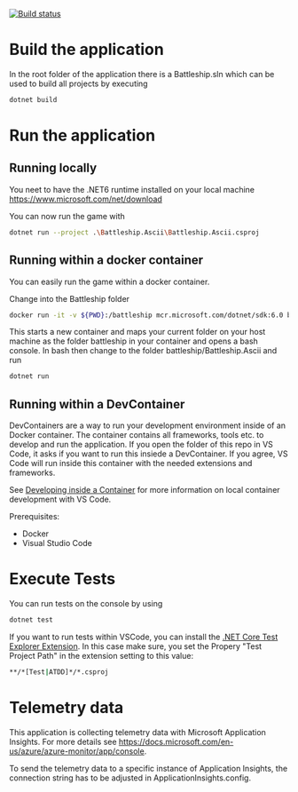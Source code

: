 [![Build status](https://dev.azure.com/APS-SD-Stewards/APS-SD/_apis/build/status/proscrumdev.battleship-dotnetcore-CI)](https://dev.azure.com/APS-SD-Stewards/APS-SD/_build/latest?definitionId=28)

# Build the application 
In the root folder of the application there is a Battleship.sln which can be used to build all projects by executing
```bash
dotnet build 
```

# Run the application

## Running locally
You neet to have the .NET6 runtime installed on your local machine
https://www.microsoft.com/net/download

You can now run the game with
```bash
dotnet run --project .\Battleship.Ascii\Battleship.Ascii.csproj
```


## Running within a docker container
You can easily run the game within a docker container.

Change into the Battleship folder

```bash
docker run -it -v ${PWD}:/battleship mcr.microsoft.com/dotnet/sdk:6.0 bash
```

This starts a new container and maps your current folder on your host machine as the folder battleship in your container and opens a bash console. In bash then change to the folder battleship/Battleship.Ascii and run
```bash
dotnet run 
```


## Running within a DevContainer
DevContainers are a way to run your development environment inside of an Docker container. 
The container contains all frameworks, tools etc. to develop and run the application.
If you open the folder of this repo in VS Code, it asks if you want to run this insiede a DevContainer. 
If you agree, VS Code will run inside this container with the needed extensions and frameworks.

See [Developing inside a Container](https://code.visualstudio.com/docs/remote/containers) for more information on local container development with VS Code.

Prerequisites:
* Docker
* Visual Studio Code



# Execute Tests
You can run tests on the console by using
```bash
dotnet test 
```

If you want to run tests within VSCode, you can install the [.NET Core Test Explorer Extension](https://marketplace.visualstudio.com/items?itemName=formulahendry.dotnet-test-explorer). In this case make sure, you set the Propery "Test Project Path" in the extension setting to this value:
```bash
**/*[Test|ATDD]*/*.csproj
```

# Telemetry data
This application is collecting telemetry data with Microsoft Application Insights.
For more details see https://docs.microsoft.com/en-us/azure/azure-monitor/app/console.

To send the telemetry data to a specific instance of Application Insights, the connection string has to be adjusted in ApplicationInsights.config.
